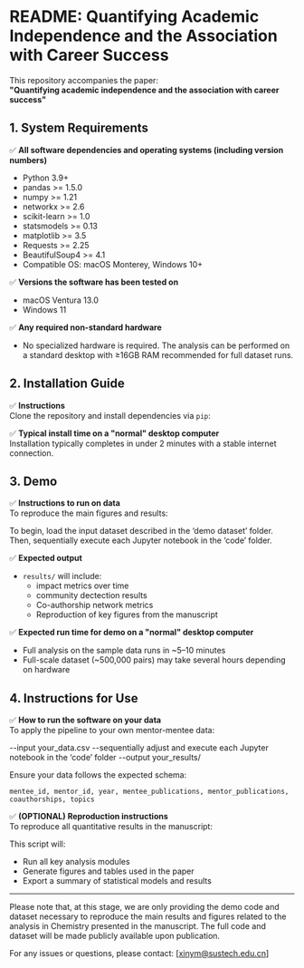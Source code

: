 # README: Quantifying Academic Independence and the Association with Career Success

This repository accompanies the paper:  
**"Quantifying academic independence and the association with career success"**

## 1. System Requirements

✅ **All software dependencies and operating systems (including version numbers)**  
- Python 3.9+  
- pandas >= 1.5.0  
- numpy >= 1.21  
- networkx >= 2.6  
- scikit-learn >= 1.0  
- statsmodels >= 0.13  
- matplotlib >= 3.5
- Requests >= 2.25
- BeautifulSoup4 >= 4.1
- Compatible OS: macOS Monterey, Windows 10+

✅ **Versions the software has been tested on**   
- macOS Ventura 13.0  
- Windows 11

✅ **Any required non-standard hardware**  
- No specialized hardware is required. The analysis can be performed on a standard desktop with ≥16GB RAM recommended for full dataset runs.

## 2. Installation Guide

✅ **Instructions**  
Clone the repository and install dependencies via `pip`:

✅ **Typical install time on a "normal" desktop computer**  
Installation typically completes in under 2 minutes with a stable internet connection.

## 3. Demo

✅ **Instructions to run on data**  
To reproduce the main figures and results:

To begin, load the input dataset described in the ‘demo dataset’ folder. Then, sequentially execute each Jupyter notebook in the ‘code’ folder.

✅ **Expected output**  
- `results/` will include:
  - impact metrics over time  
  - community dectection results  
  - Co-authorship network metrics  
  - Reproduction of key figures from the manuscript

✅ **Expected run time for demo on a "normal" desktop computer**  
- Full analysis on the sample data runs in ~5–10 minutes  
- Full-scale dataset (~500,000 pairs) may take several hours depending on hardware

## 4. Instructions for Use

✅ **How to run the software on your data**  
To apply the pipeline to your own mentor-mentee data:

--input your_data.csv --sequentially adjust and execute each Jupyter notebook in the ‘code’ folder --output your_results/


Ensure your data follows the expected schema:
```csv
mentee_id, mentor_id, year, mentee_publications, mentor_publications, coauthorships, topics
```

✅ **(OPTIONAL) Reproduction instructions**  
To reproduce all quantitative results in the manuscript:


This script will:
- Run all key analysis modules  
- Generate figures and tables used in the paper  
- Export a summary of statistical models and results

---
Please note that, at this stage, we are only providing the demo code and dataset necessary to reproduce the main results and figures related to the analysis in Chemistry presented in the manuscript. The full code and dataset will be made publicly available upon publication.

For any issues or questions, please contact: [xinym@sustech.edu.cn]
